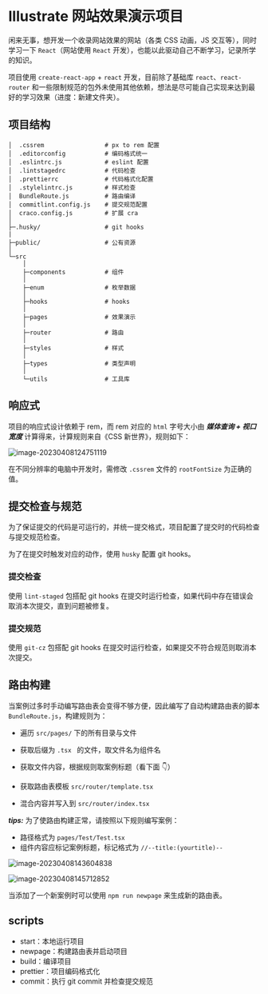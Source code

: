 # Illustrate 网站效果演示项目

闲来无事，想开发一个收录网站效果的网站（各类 CSS 动画，JS 交互等），同时学习一下 `React`（网站使用 `React` 开发），也能以此驱动自己不断学习，记录所学的知识。

项目使用 `create-react-app` + `react` 开发，目前除了基础库 `react`、`react-router` 和一些限制规范的包外未使用其他依赖，想法是尽可能自己实现来达到最好的学习效果（进度：新建文件夹）。

## 项目结构

```tree
│  .cssrem                 # px to rem 配置
│  .editorconfig           # 编码格式统一
│  .eslintrc.js            # eslint 配置
│  .lintstagedrc           # 代码检查
│  .prettierrc             # 代码格式化配置
│  .stylelintrc.js         # 样式检查
│  BundleRoute.js          # 路由编译
│  commitlint.config.js    # 提交规范配置
│  craco.config.js         # 扩展 cra
│
├─.husky/                  # git hooks
|
├─public/                  # 公有资源
│
└─src
    │
    ├─components           # 组件
    │
    ├─enum                 # 枚举数据
    │
    ├─hooks                # hooks
    │
    ├─pages                # 效果演示
    │
    ├─router               # 路由
    │
    ├─styles               # 样式
    │
    ├─types                # 类型声明
    │
    └─utils                # 工具库
```

## 响应式

项目的响应式设计依赖于 rem，而 rem 对应的 `html` 字号大小由 **_媒体查询 + 视口宽度_** 计算得来，计算规则来自《CSS 新世界》，规则如下：

![image-20230408124751119](http://qkc148.bvimg.com/18470/a77d26583dd11329.png)

在不同分辨率的电脑中开发时，需修改 `.cssrem` 文件的 `rootFontSize` 为正确的值。

## 提交检查与规范

为了保证提交的代码是可运行的，并统一提交格式，项目配置了提交时的代码检查与提交规范检查。

为了在提交时触发对应的动作，使用 `husky` 配置 git hooks。

### 提交检查

使用 `lint-staged` 包搭配 git hooks 在提交时运行检查，如果代码中存在错误会取消本次提交，直到问题被修复。

### 提交规范

使用 `git-cz` 包搭配 git hooks 在提交时运行检查，如果提交不符合规范则取消本次提交。

## 路由构建

当案例过多时手动编写路由表会变得不够方便，因此编写了自动构建路由表的脚本 `BundleRoute.js`，构建规则为：

- 遍历 `src/pages/` 下的所有目录与文件

- 获取后缀为 `.tsx ` 的文件，取文件名为组件名

- 获取文件内容，根据规则取案例标题（看下面 👇）

- 获取路由表模板 `src/router/template.tsx`

- 混合内容并写入到 `src/router/index.tsx`

**_tips:_** 为了使路由构建正常，请按照以下规则编写案例：

- 路径格式为 `pages/Test/Test.tsx`
- 组件内容应标记案例标题，标记格式为 `//--title:(yourtitle)--`

![image-20230408143604838](http://qkc148.bvimg.com/18470/31055e104ee43bc2.png)

![image-20230408145712852](http://qkc148.bvimg.com/18470/350820caf5bf6fc5.png)

当添加了一个新案例时可以使用 `npm run newpage` 来生成新的路由表。

## scripts

- start：本地运行项目
- newpage：构建路由表并启动项目
- build：编译项目
- prettier：项目编码格式化
- commit：执行 git commit 并检查提交规范
